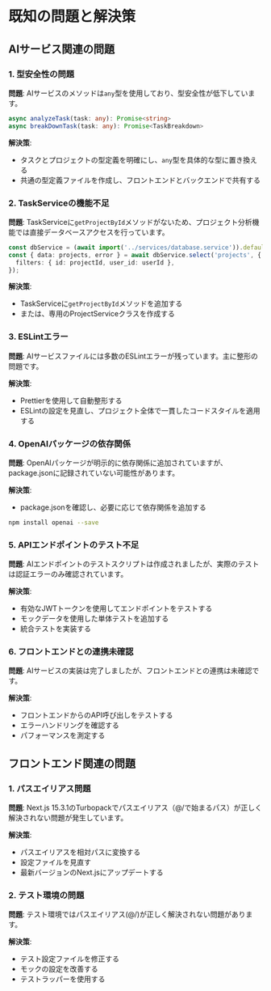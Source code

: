 # 既知の問題と解決策

## AIサービス関連の問題

### 1. 型安全性の問題
**問題**: AIサービスのメソッドは`any`型を使用しており、型安全性が低下しています。
```typescript
async analyzeTask(task: any): Promise<string>
async breakDownTask(task: any): Promise<TaskBreakdown>
```

**解決策**: 
- タスクとプロジェクトの型定義を明確にし、`any`型を具体的な型に置き換える
- 共通の型定義ファイルを作成し、フロントエンドとバックエンドで共有する

### 2. TaskServiceの機能不足
**問題**: TaskServiceに`getProjectById`メソッドがないため、プロジェクト分析機能では直接データベースアクセスを行っています。
```typescript
const dbService = (await import('../services/database.service')).default;
const { data: projects, error } = await dbService.select('projects', {
  filters: { id: projectId, user_id: userId },
});
```

**解決策**:
- TaskServiceに`getProjectById`メソッドを追加する
- または、専用のProjectServiceクラスを作成する

### 3. ESLintエラー
**問題**: AIサービスファイルには多数のESLintエラーが残っています。主に整形の問題です。

**解決策**:
- Prettierを使用して自動整形する
- ESLintの設定を見直し、プロジェクト全体で一貫したコードスタイルを適用する

### 4. OpenAIパッケージの依存関係
**問題**: OpenAIパッケージが明示的に依存関係に追加されていますが、package.jsonに記録されていない可能性があります。

**解決策**:
- package.jsonを確認し、必要に応じて依存関係を追加する
```bash
npm install openai --save
```

### 5. APIエンドポイントのテスト不足
**問題**: AIエンドポイントのテストスクリプトは作成されましたが、実際のテストは認証エラーのみ確認されています。

**解決策**:
- 有効なJWTトークンを使用してエンドポイントをテストする
- モックデータを使用した単体テストを追加する
- 統合テストを実装する

### 6. フロントエンドとの連携未確認
**問題**: AIサービスの実装は完了しましたが、フロントエンドとの連携は未確認です。

**解決策**:
- フロントエンドからのAPI呼び出しをテストする
- エラーハンドリングを確認する
- パフォーマンスを測定する

## フロントエンド関連の問題

### 1. パスエイリアス問題
**問題**: Next.js 15.3.1のTurbopackでパスエイリアス（@/で始まるパス）が正しく解決されない問題が発生しています。

**解決策**:
- パスエイリアスを相対パスに変換する
- 設定ファイルを見直す
- 最新バージョンのNext.jsにアップデートする

### 2. テスト環境の問題
**問題**: テスト環境ではパスエイリアス(@/)が正しく解決されない問題があります。

**解決策**:
- テスト設定ファイルを修正する
- モックの設定を改善する
- テストラッパーを使用する
